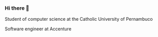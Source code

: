 ### Hi there 👋

Student of computer science at the Catholic University of Pernambuco
<p/>
Software engineer at Accenture

